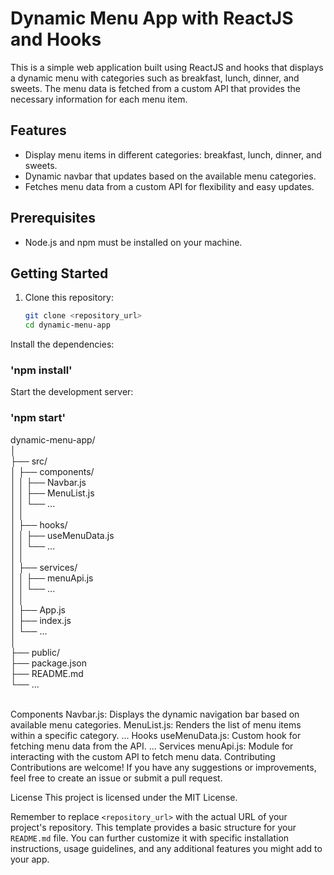 
# Dynamic Menu App with ReactJS and Hooks

This is a simple web application built using ReactJS and hooks that displays a dynamic menu with categories such as breakfast, lunch, dinner, and sweets. The menu data is fetched from a custom API that provides the necessary information for each menu item.

## Features

- Display menu items in different categories: breakfast, lunch, dinner, and sweets.
- Dynamic navbar that updates based on the available menu categories.
- Fetches menu data from a custom API for flexibility and easy updates.

## Prerequisites

- Node.js and npm must be installed on your machine.

## Getting Started

1. Clone this repository:

   ```bash
   git clone <repository_url>
   cd dynamic-menu-app

Install the dependencies:

### 'npm install'

Start the development server:

### 'npm start'


dynamic-menu-app/<br>
│<br>
├── src/<br>
│   ├── components/<br>
│   │   ├── Navbar.js<br>
│   │   ├── MenuList.js<br>
│   │   └── ...<br>
│   │<br>
│   ├── hooks/<br>
│   │   ├── useMenuData.js<br>
│   │   └── ...<br>
│   │<br>
│   ├── services/<br>
│   │   ├── menuApi.js<br>
│   │   └── ...<br>
│   │<br>
│   ├── App.js<br>
│   ├── index.js<br>
│   └── ...<br>
│<br>
├── public/<br>
├── package.json<br>
├── README.md<br>
└── ...<br>
<br>

Components
Navbar.js: Displays the dynamic navigation bar based on available menu categories.
MenuList.js: Renders the list of menu items within a specific category.
...
Hooks
useMenuData.js: Custom hook for fetching menu data from the API.
...
Services
menuApi.js: Module for interacting with the custom API to fetch menu data.
Contributing
Contributions are welcome! If you have any suggestions or improvements, feel free to create an issue or submit a pull request.

License
This project is licensed under the MIT License.


Remember to replace `<repository_url>` with the actual URL of your project's repository. This template provides a basic structure for your `README.md` file. You can further customize it with specific installation instructions, usage guidelines, and any additional features you might add to your app.
